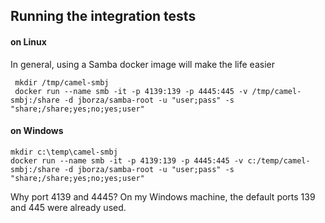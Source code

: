 ## Running the integration tests

#### on Linux

In general, using a Samba docker image will make the life easier

     mkdir /tmp/camel-smbj
     docker run --name smb -it -p 4139:139 -p 4445:445 -v /tmp/camel-smbj:/share -d jborza/samba-root -u "user;pass" -s "share;/share;yes;no;yes;user"

#### on Windows

    mkdir c:\temp\camel-smbj
    docker run --name smb -it -p 4139:139 -p 4445:445 -v c:/temp/camel-smbj:/share -d jborza/samba-root -u "user;pass" -s "share;/share;yes;no;yes;user"

Why port 4139 and 4445? On my Windows machine, the default ports 139 and 445 were already used.